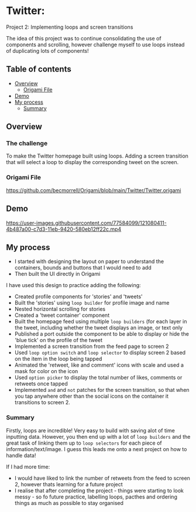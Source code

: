 # Twitter: 

Project 2: Implementing loops and screen transitions

The idea of this project was to continue consolidating the use of components and scrolling, however challenge myself to use loops instead of duplicating lots of components!


## Table of contents

- [Overview](#overview)
  - [Origami File](#Origami-File)
- [Demo](#Demo)
- [My process](#my-process)
  - [Summary](#summary)


## Overview

### The challenge

To make the Twitter homepage built using loops. Adding a screen transition that will select a loop to display the corresponding tweet on the screen.

### Origami File 

https://github.com/becmorrell/Origami/blob/main/Twitter/Twitter.origami

## Demo 

https://user-images.githubusercontent.com/77584099/121080411-4b487a00-c7d3-11eb-9420-580eb12ff22c.mp4


## My process

- I started with designing the layout on paper to understand the containers, bounds and buttons that I would need to add
- Then built the UI directly in Origami 

I have used this design to practice adding the following:

- Created profile components for 'stories' and 'tweets'
- Built the 'stories' using `loop builder` for profile image and name    
- Nested horizontal scrolling for stories 
- Created a 'tweet container' component 
- Built the homepage feed using multiple `loop builders` (for each layer in the tweet, including whether the tweet displays an image, or text only
- Published a port outside the component to be able to display or hide the 'blue tick' on the profile of the tweet 
- Implemented a screen transition from the feed page to screen 2 
- Used `loop option switch` and `loop selector` to display screen 2 based on the item in the loop being tapped
- Animated the 'retweet, like and comment' icons with scale and used a mask for color on the icon
- Used `option picker` to display the total number of likes, comments or retweets once tapped
- Implemented `and` and `not` patches for the screen transition, so that when you tap anywhere other than the social icons on the container it transitions to screen 2.



### Summary

Firstly, loops are incredible! Very easy to build with saving alot of time inputting data. However, you then end up with a lot of `loop builders` and the great task of linking them up to `loop selectors` for each piece of information/text/image. I guess this leads me onto a next project on how to handle data!


If I had more time: 

- I would have liked to link the number of retweets from the feed to screen 2, however thats learning for a future project 
-  I realise that after completing the project - things were starting to look messy - so fo future practice, labelling loops, pacthes and ordering things as much as possible to stay organised

